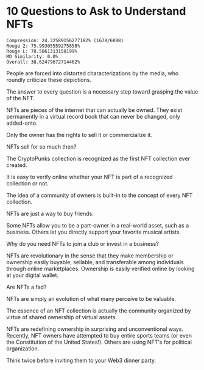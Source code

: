 # 10 Questions to Ask to Understand NFTs

```
Compression: 24.32589156277182% (1678/6898)
Rouge 2: 75.99305559275858%
Rouge L: 78.5061313158199%
MD Similarity: 0.0%
Overall: 38.62479672714462%
```

People are forced into distorted characterizations by the media, who roundly criticize these depictions.

The answer to every question is a necessary step toward grasping the value of the NFT.

NFTs are pieces of the internet that can actually be owned. They exist permanently in a virtual record book that can never be changed, only added-onto.

Only the owner has the rights to sell it or commercialize it.

NFTs sell for so much then?

The CryptoPunks collection is recognized as the first NFT collection ever created.

It is easy to verify online whether your NFT is part of a recognized collection or not.

The idea of a community of owners is built-in to the concept of every NFT collection.

NFTs are just a way to buy friends.

Some NFTs allow you to be a part-owner in a real-world asset, such as a business. Others let you directly support your favorite musical artists.

Why do you need NFTs to join a club or invest in a business?

NFTs are revolutionary in the sense that they make membership or ownership easily buyable, sellable, and transferable among individuals through online marketplaces. Ownership is easily verified online by looking at your digital wallet.

Are NFTs a fad?

NFTs are simply an evolution of what many perceive to be valuable.

The essence of an NFT collection is actually the community organized by virtue of shared ownership of virtual assets.

NFTs are redefining ownership in surprising and unconventional ways. Recently, NFT owners have attempted to buy entire sports teams (or even the Constitution of the United States!). Others are using NFT's for political organization.

Think twice before inviting them to your Web3 dinner party.
